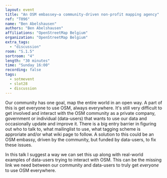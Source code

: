 ```yaml
---
layout: event
title: "An OSM embassey—a community-driven non-profit mapping agency"
ref: "T096"
name: "Ben Abelshausen"
authors: "Ben Abelshausen"
affiliations: "OpenStreetMap Belgium"
organization: "OpenStreetMap Belgium"
extra_tags:
  - "discussion"
room: "S.1.5"
sortroom: "4"
length: "30 minutes"
time: "Sunday 16:00"
recording: false
tags:
  - sotmevent
  - slot28
  - discussion
---
```

Our community has one goal, map the entire world in an open way. A part of this is get everyone to use OSM, always everywhere. It&#39;s still very difficult to get involved and interact with the OSM community as a private company, government or individual (data-users) that wants to use our data and occasionally update and improve it. There is a big entry barrier in figuring out who to talk to, what mailinglist to use, what tagging scheme is approriate and/or what wiki page to follow. A solution to this could be an OSM embassy, driven by the community, but funded by data-users, to fix these issues.

In this talk I suggest a way we can set this up along with real-world examples of data-users trying to interact with OSM. This can be the missing link we need between our community and data-users to truly get *everyone* to use OSM everywhere.